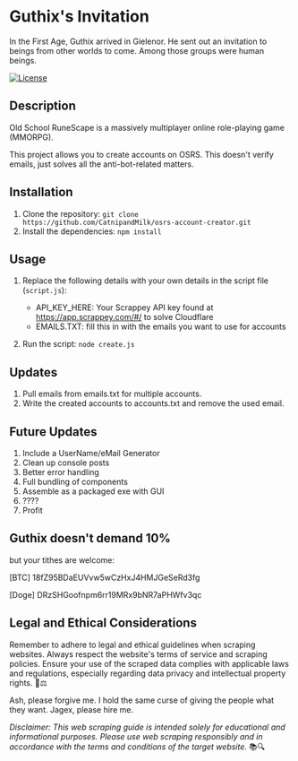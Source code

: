 # Guthix's Invitation

In the First Age, Guthix arrived in Gielenor. He sent out an invitation to beings from other worlds to come. Among those groups were human beings.

[![License](https://img.shields.io/badge/license-MIT-blue.svg)](LICENSE)

## Description

Old School RuneScape is a massively multiplayer online role-playing game (MMORPG).

This project allows you to create accounts on OSRS. This doesn't verify emails, just solves all the anti-bot-related matters.

## Installation

1. Clone the repository: `git clone https://github.com/CatnipandMilk/osrs-account-creator.git`
2. Install the dependencies: `npm install`

## Usage

1. Replace the following details with your own details in the script file (`script.js`):
   - API_KEY_HERE: Your Scrappey API key found at https://app.scrappey.com/#/ to solve Cloudflare
   - EMAILS.TXT: fill this in with the emails you want to use for accounts

2. Run the script: `node create.js`



## Updates
1. Pull emails from emails.txt for multiple accounts.
2. Write the created accounts to accounts.txt and remove the used email.


## Future Updates
1. Include a UserName/eMail Generator
2. Clean up console posts
3. Better error handling
4. Full bundling of components
5. Assemble as a packaged exe with GUI
6. ????
7. Profit
   

## Guthix doesn't demand 10%
but your tithes are welcome: 

[BTC] 18fZ95BDaEUVvw5wCzHxJ4HMJGeSeRd3fg 

[Doge] DRzSHGoofnpm6rr19MRx9bNR7aPHWfv3qc


## Legal and Ethical Considerations

Remember to adhere to legal and ethical guidelines when scraping websites. Always respect the website's terms of service and scraping policies. Ensure your use of the scraped data complies with applicable laws and regulations, especially regarding data privacy and intellectual property rights. 🚫⚖️

Ash, please forgive me. I hold the same curse of giving the people what they want.
Jagex, please hire me.

*Disclaimer: This web scraping guide is intended solely for educational and informational purposes. Please use web scraping responsibly and in accordance with the terms and conditions of the target website.* 📚🔍


